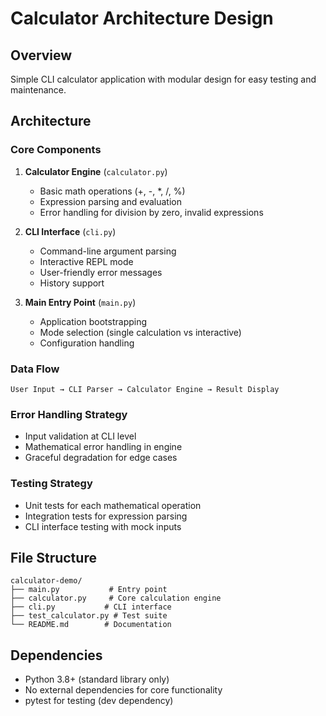# Calculator Architecture Design

## Overview
Simple CLI calculator application with modular design for easy testing and maintenance.

## Architecture

### Core Components

1. **Calculator Engine** (`calculator.py`)
   - Basic math operations (+, -, *, /, %)
   - Expression parsing and evaluation
   - Error handling for division by zero, invalid expressions
   
2. **CLI Interface** (`cli.py`)
   - Command-line argument parsing
   - Interactive REPL mode
   - User-friendly error messages
   - History support

3. **Main Entry Point** (`main.py`)
   - Application bootstrapping
   - Mode selection (single calculation vs interactive)
   - Configuration handling

### Data Flow
```
User Input → CLI Parser → Calculator Engine → Result Display
```

### Error Handling Strategy
- Input validation at CLI level
- Mathematical error handling in engine
- Graceful degradation for edge cases

### Testing Strategy
- Unit tests for each mathematical operation
- Integration tests for expression parsing
- CLI interface testing with mock inputs

## File Structure
```
calculator-demo/
├── main.py           # Entry point
├── calculator.py     # Core calculation engine
├── cli.py           # CLI interface
├── test_calculator.py # Test suite
└── README.md        # Documentation
```

## Dependencies
- Python 3.8+ (standard library only)
- No external dependencies for core functionality
- pytest for testing (dev dependency)